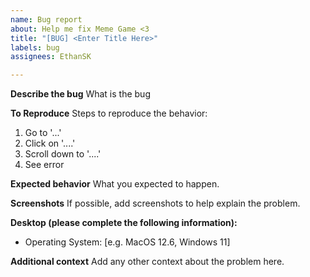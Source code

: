 ```yaml
---
name: Bug report
about: Help me fix Meme Game <3
title: "[BUG] <Enter Title Here>"
labels: bug
assignees: EthanSK

---
```


**Describe the bug**
What is the bug

**To Reproduce**
Steps to reproduce the behavior:
1. Go to '...'
2. Click on '....'
3. Scroll down to '....'
4. See error

**Expected behavior**
What you expected to happen.

**Screenshots**
If possible, add screenshots to help explain the problem.

**Desktop (please complete the following information):**
 - Operating System: [e.g. MacOS 12.6, Windows 11]

**Additional context**
Add any other context about the problem here.
